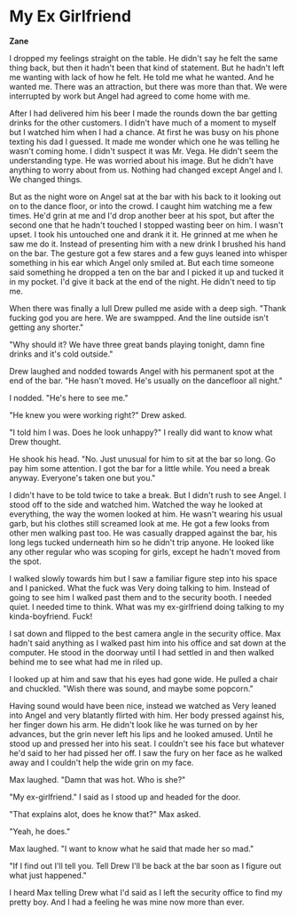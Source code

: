 # My Ex Girlfriend

**Zane**

I dropped my feelings straight on the table.  He didn't say he felt the same thing back, but then it hadn't been that kind of statement.  But he hadn't left me wanting with lack of how he felt.  He told me what he wanted.  And he wanted me.  There was an attraction, but there was more than that.  We were interrupted by work but Angel had agreed to come home with me.

After I had delivered him his beer I made the rounds down the bar getting drinks for the other customers.  I didn't have much of a moment to myself but I watched him when I had a chance.  At first he was busy on his phone texting his dad I guessed.  It made me wonder which one he was telling he wasn't coming home.  I didn't suspect it was Mr. Vega.  He didn't seem the understanding type.  He was worried about his image.  But he didn't have anything to worry about from us.  Nothing had changed except Angel and I.  We changed things.

But as the night wore on Angel sat at the bar with his back to it looking out on to the dance floor, or into the crowd.  I caught him watching me a few times.  He'd grin at me and I'd drop another beer at his spot, but after the second one that he hadn't touched I stopped wasting beer on him.  I wasn't upset.  I took his untouched one and drank it it.  He grinned at me when he saw me do it.  Instead of presenting him with a new drink  I brushed his hand on the bar.  The gesture got a few stares and a few guys leaned into whisper something in his ear which Angel only smiled at.  But each time someone said something he dropped a ten on the bar and I picked it up and tucked it in my pocket.  I'd give it back at the end of the night.  He didn't need to tip me.

When there was finally a lull Drew pulled me aside with a deep sigh.  "Thank fucking god you are here.  We are swampped.  And the line outside isn't getting any shorter."

"Why should it?  We have three great bands playing tonight, damn fine drinks and it's cold outside."

Drew laughed and nodded towards Angel with his permanent spot at the end of the bar.  "He hasn't moved.  He's usually on the dancefloor all night."

I nodded.  "He's here to see me."

"He knew you were working right?"  Drew asked.

"I told him I was.  Does he look unhappy?"  I really did want to know what Drew thought.

He shook his head.  "No.  Just unusual for him to sit at the bar so long.  Go pay him some attention.  I got the bar for a little while.  You need a break anyway.  Everyone's taken one but you."

I didn't have to be told twice to take a break.  But I didn't rush to see Angel.  I stood off to the side and watched him.  Watched the way he looked at everything, the way the women looked at him.  He wasn't wearing his usual garb, but his clothes still screamed look at me.  He got a few looks from other men walking past too.  He was casually drapped against the bar, his long legs tucked underneath him so he didn't trip anyone.  He looked like any other regular who was scoping for girls, except he hadn't moved from the spot.

I walked slowly towards him but I saw a familiar figure step into his space and I panicked.  What the fuck was Very doing talking to him.  Instead of going to see him I walked past them and to the security booth.  I needed quiet.  I needed time to think.  What was my ex-girlfriend doing talking to my kinda-boyfriend.  Fuck!

I sat down and flipped to the best camera angle in the security office.  Max hadn't said anything as I walked past him into his office and sat down at the computer.  He stood in the doorway until I had settled in and then walked behind me to see what had me in riled up.

I looked up at him and saw that his eyes had gone wide.  He pulled a chair and chuckled.  "Wish there was sound, and maybe some popcorn."

Having sound would have been nice, instead we watched as Very leaned into Angel and very blatantly flirted with him.  Her body pressed against his, her finger down his arm.  He didn't look like he was turned on by her advances, but the grin never left his lips and he looked amused.  Until he stood up and pressed her into his seat.  I couldn't see his face but whatever he'd said to her had pissed her off.  I saw the fury on her face as he walked away and I couldn't help the wide grin on my face.

Max laughed.  "Damn that was hot.  Who is she?"

"My ex-girlfriend." I said as I stood up and headed for the door.

"That explains alot, does he know that?"  Max asked.

"Yeah, he does."

Max laughed.  "I want to know what he said that made her so mad."

"If I find out I'll tell you.  Tell Drew I'll be back at the bar soon as I figure out what just happened."

I heard Max telling Drew what I'd said as I left the security office to find my pretty boy.  And I had a feeling he was mine now more than ever.

